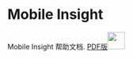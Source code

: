 Mobile Insight
=======

Mobile Insight 帮助文档.  <a href="./mi.pdf">PDF版<img width="35" height="35" src="13X.jpeg"></a>


